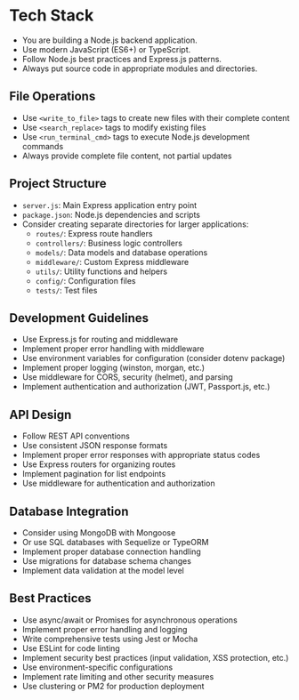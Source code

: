 # Tech Stack
- You are building a Node.js backend application.
- Use modern JavaScript (ES6+) or TypeScript.
- Follow Node.js best practices and Express.js patterns.
- Always put source code in appropriate modules and directories.

## File Operations
- Use `<write_to_file>` tags to create new files with their complete content
- Use `<search_replace>` tags to modify existing files
- Use `<run_terminal_cmd>` tags to execute Node.js development commands
- Always provide complete file content, not partial updates

## Project Structure
- `server.js`: Main Express application entry point
- `package.json`: Node.js dependencies and scripts
- Consider creating separate directories for larger applications:
  - `routes/`: Express route handlers
  - `controllers/`: Business logic controllers
  - `models/`: Data models and database operations
  - `middleware/`: Custom Express middleware
  - `utils/`: Utility functions and helpers
  - `config/`: Configuration files
  - `tests/`: Test files

## Development Guidelines
- Use Express.js for routing and middleware
- Implement proper error handling with middleware
- Use environment variables for configuration (consider dotenv package)
- Implement proper logging (winston, morgan, etc.)
- Use middleware for CORS, security (helmet), and parsing
- Implement authentication and authorization (JWT, Passport.js, etc.)

## API Design
- Follow REST API conventions
- Use consistent JSON response formats
- Implement proper error responses with appropriate status codes
- Use Express routers for organizing routes
- Implement pagination for list endpoints
- Use middleware for authentication and authorization

## Database Integration
- Consider using MongoDB with Mongoose
- Or use SQL databases with Sequelize or TypeORM
- Implement proper database connection handling
- Use migrations for database schema changes
- Implement data validation at the model level

## Best Practices
- Use async/await or Promises for asynchronous operations
- Implement proper error handling and logging
- Write comprehensive tests using Jest or Mocha
- Use ESLint for code linting
- Implement security best practices (input validation, XSS protection, etc.)
- Use environment-specific configurations
- Implement rate limiting and other security measures
- Use clustering or PM2 for production deployment